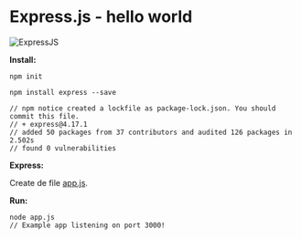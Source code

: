 # Express.js - hello world

![ExpressJS](https://user-images.githubusercontent.com/1257048/84825699-34c07600-aff8-11ea-9bca-c05db9e50d80.png)


__Install:__

    npm init

    npm install express --save

    // npm notice created a lockfile as package-lock.json. You should commit this file.
    // + express@4.17.1
    // added 50 packages from 37 contributors and audited 126 packages in 2.502s
    // found 0 vulnerabilities


__Express:__

Create de file [app.js](app.js).


__Run:__

    node app.js
    // Example app listening on port 3000!


